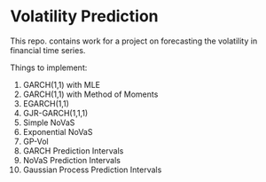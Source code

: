 # Volatility Prediction

This repo. contains work for a project on forecasting the volatility in financial time series.

Things to implement:

1. GARCH(1,1) with MLE
2. GARCH(1,1) with Method of Moments
2. EGARCH(1,1)
3. GJR-GARCH(1,1,1)
4. Simple NoVaS
5. Exponential NoVaS
6. GP-Vol
7. GARCH Prediction Intervals
8. NoVaS Prediction Intervals
9. Gaussian Process Prediction Intervals